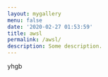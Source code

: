 ```yaml
---
layout: mygallery
menu: false
date: '2020-02-27 01:53:59'
title: awsl
permalink: /awsl/
description: Some description.
---
```


yhgb